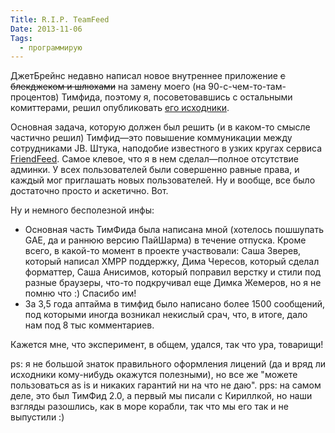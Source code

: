 ```yaml
---
Title: R.I.P. TeamFeed
Date: 2013-11-06
Tags:
  - программирую
---
```


ДжетБрейнс недавно написал новое внутреннее приложение ~~с блекджеком и шлюхами~~ на замену моего (на 90-с-чем-то-там-процентов) Тимфида, поэтому я, посоветовавшись с остальными комиттерами, решил опубликовать [его исходники](http://hg.alexeypegov.com/jetbrains-feed).

Основная задача, которую должен был решить (и в каком-то смысле частично решил) Тимфид—это повышение коммуникации между сотрудниками JB. Штука, наподобие известного в узких кругах сервиса [FriendFeed](http://friendfeed.com). Самое клевое, что я в нем сделал—полное отсутствие админки. У всех пользователей были совершенно равные права, и каждый мог приглашать новых пользователей. Ну и вообще, все было достаточно просто и аскетично. Вот.

Ну и немного бесполезной инфы:
* Основная часть ТимФида была написана мной (хотелось пошшупать GAE, да и раннюю версию ПайШарма) в течение отпуска. Кроме всего, в какой-то момент в проекте участвовали: Саша Зверев, который написал XMPP поддержку, Дима Чересов, который сделал форматтер, Саша Анисимов, который поправил верстку и стили под разные браузеры, что-то подкручивал еще Димка Жемеров, но я не помню что :) Спасибо им!
* За 3,5 года аптайма в тимфид было написано более 1500 сообщений, под которыми иногда возникал некислый срач, что, в итоге, дало нам под 8 тыс комментариев.

Кажется мне, что эксперимент, в общем, удался, так что ура, товарищи!

ps: я не большой знаток правильного оформления лицений (да и вряд ли исходники кому-нибудь окажутся полезными), но все же "можете пользоваться as is и никаких гарантий ни на что не даю".
pps: на самом деле, это был ТимФид 2.0, а первый мы писали с Кириллкой, но наши взгляды разошлись, как в море корабли, так что мы его так и не выпустили :)
